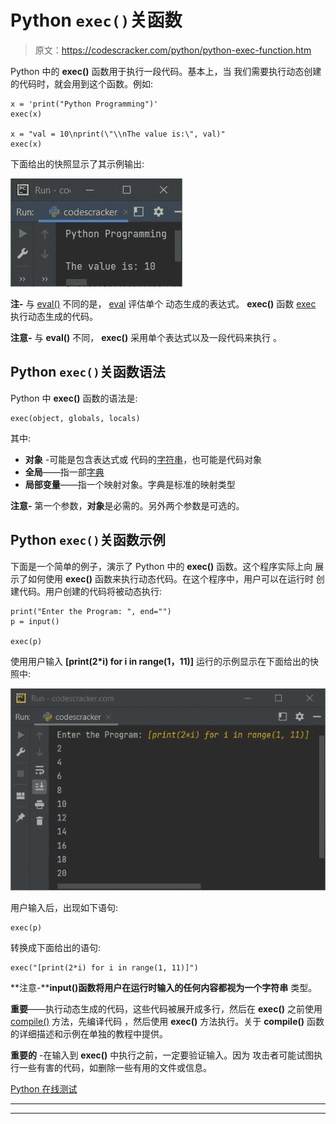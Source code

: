 # Python `exec()`关函数

> 原文：<https://codescracker.com/python/python-exec-function.htm>

Python 中的 **exec()** 函数用于执行一段代码。基本上，当 我们需要执行动态创建的代码时，就会用到这个函数。例如:

```
x = 'print("Python Programming")'
exec(x)

x = "val = 10\nprint(\"\\nThe value is:\", val)"
exec(x)
```

下面给出的快照显示了其示例输出:

![python exec function](img/802ae1f23e5b260245ab3a31a1292620.png)

**注-** 与 [eval()](/python/python-eval-function.htm) 不同的是， <u>eval</u> 评估单个 动态生成的表达式。 **exec()** 函数 <u>exec</u> 执行动态生成的代码。

**注意-** 与 **eval()** 不同， **exec()** 采用单个表达式以及一段代码来执行 。

## Python `exec()`关函数语法

Python 中 **exec()** 函数的语法是:

```
exec(object, globals, locals)
```

其中:

*   **对象** -可能是包含表达式或 代码的[字符串](/python/python-strings.htm)，也可能是代码对象
*   **全局**——指一部[字典](/python/python-dictionary.htm)
*   **局部变量**——指一个映射对象。字典是标准的映射类型

**注意-** 第一个参数，**对象**是必需的。另外两个参数是可选的。

## Python `exec()`关函数示例

下面是一个简单的例子，演示了 Python 中的 **exec()** 函数。这个程序实际上向 展示了如何使用 **exec()** 函数来执行动态代码。在这个程序中，用户可以在运行时 创建代码。用户创建的代码将被动态执行:

```
print("Enter the Program: ", end="")
p = input()

exec(p)
```

使用用户输入 **[print(2*i) for i in range(1，11)]** 运行的示例显示在下面给出的快照中:

![python exec function example](img/b37748fac780a026b01afe49e0d1b1f1.png)

用户输入后，出现如下语句:

```
exec(p)
```

转换成下面给出的语句:

```
exec("[print(2*i) for i in range(1, 11)]")
```

**注意-****input()**函数将用户在运行时输入的任何内容都视为一个**字符串** 类型。

**重要**——执行动态生成的代码，这些代码被展开成多行，然后在 **exec()** 之前使用 [compile()](/python/python-compile-function.htm) 方法，先编译代码 ，然后使用 **exec()** 方法执行。关于 **compile()** 函数的详细描述和示例在单独的教程中提供。

**重要的** -在输入到 **exec()** 中执行之前，一定要验证输入。因为 攻击者可能试图执行一些有害的代码，如删除一些有用的文件或信息。

[Python 在线测试](/exam/showtest.php?subid=10)

* * *

* * *